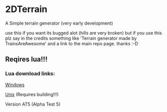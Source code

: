 # 2DTerrain
A Simple terrain generator (very early development)

use this if you want its bugged alot (hills are very broken) but if you use this plz say in the credits something like 'Terrain generator made by TrainsAreAwesome' and a link to the main repo page. thanks :-D

## Reqires lua!!!

### Lua download links:

 [Windows](https://clevercomputers.ie/download-lua)

 [Unix](https://www.lua.org/download.html) (Requires building!!!)

Version AT5 (Alpha Test 5)
